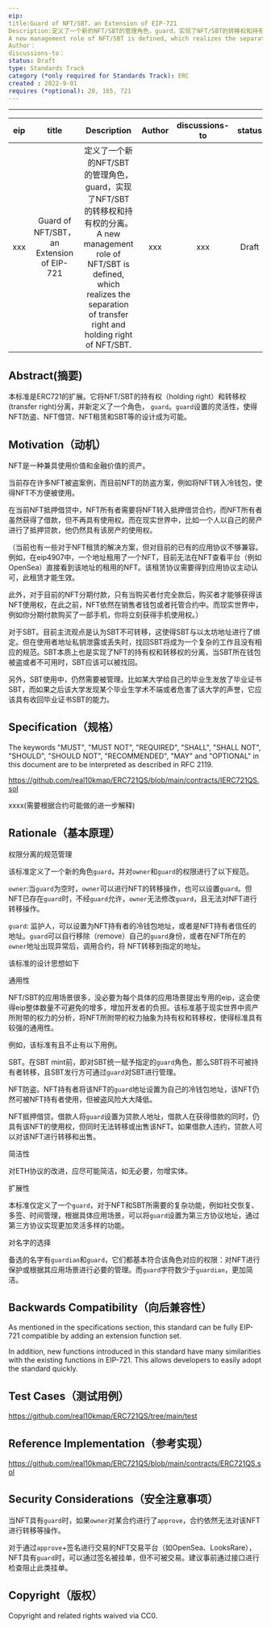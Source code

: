 ```yaml
---
eip:
title:Guard of NFT/SBT，an Extension of EIP-721
Description:定义了一个新的NFT/SBT的管理角色，guard，实现了NFT/SBT的转移权和持有权的分离。
A new management role of NFT/SBT is defined, which realizes the separation of transfer right and holding right of NFT/SBT.
Author：
discussions-to：
status: Draft	
type: Standards Track	
category (*only required for Standards Track): ERC	
created	: 2022-9-01
requires (*optional): 20, 165, 721
---
```

---
|eip|title|Description|Author|discussions-to|status|type|category|created|requires|
|:----:|:----:|:----:|:----:|:----:|:----:|:----:|:----:|:----:|:----:|
|xxx|Guard of NFT/SBT，an Extension of EIP-721|定义了一个新的NFT/SBT的管理角色，guard，实现了NFT/SBT的转移权和持有权的分离。A new management role of NFT/SBT is defined, which realizes the separation of transfer right and holding right of NFT/SBT.|xxx|xxx|Draft|Standards Track|ERC|2022-9-01|20, 165, 721|

## Abstract(摘要)

本标准是ERC721的扩展。它将NFT/SBT的持有权（holding right）和转移权(transfer right)分离，并新定义了一个角色， `guard`。`guard`设置的灵活性，使得NFT防盗、NFT借贷、NFT租赁和SBT等的设计成为可能。

## Motivation（动机）

NFT是一种兼具使用价值和金融价值的资产。

当前存在许多NFT被盗案例，而目前NFT的防盗方案，例如将NFT转入冷钱包，使得NFT不方便被使用。

在当前NFT抵押借贷中，NFT所有者需要将NFT转入抵押借贷合约，而NFT所有者虽然获得了借款，但不再具有使用权。而在现实世界中，比如一个人以自己的房产进行了抵押贷款，他仍然具有该房产的使用权。

（当前也有一些对于NFT租赁的解决方案，但对目前的已有的应用协议不够兼容。例如，在eip4907中，一个地址租用了一个NFT，目前无法在NFT查看平台（例如OpenSea）直接看到该地址的租用的NFT。该租赁协议需要得到应用协议主动认可，此租赁才能生效。

此外，对于目前的NFT分期付款，只有当购买者付完全款后，购买者才能够获得该NFT使用权，在此之前，NFT依然在销售者钱包或者托管合约中。而现实世界中，例如你分期付款购买了一部手机，你将立刻获得手机使用权。）

对于SBT。目前主流观点是认为SBT不可转移，这使得SBT与以太坊地址进行了绑定。但在使用者地址私钥泄露或丢失时，找回SBT将成为一个复杂的工作且没有相应的规范。SBT本质上也是实现了NFT的持有权和转移权的分离，当SBT所在钱包被盗或者不可用时，SBT应该可以被找回。

另外，SBT使用中，仍然需要被管理。比如某大学给自己的毕业生发放了毕业证书SBT，而如果之后该大学发现某个毕业生学术不端或者危害了该大学的声誉，它应该具有收回毕业证书SBT的能力。

## Specification（规格）

The keywords "MUST", "MUST NOT", "REQUIRED", "SHALL", "SHALL NOT", "SHOULD", "SHOULD NOT", "RECOMMENDED", "MAY" and "OPTIONAL" in this document are to be interpreted as described in RFC 2119.

https://github.com/real10kmap/ERC721QS/blob/main/contracts/IERC721QS.sol

xxxx(需要根据合约可能做的进一步解释)

## Rationale（基本原理）

权限分离的规范管理

该标准定义了一个新的角色`guard`，并对`owner`和`guard`的权限进行了以下规范。

`owner`:当`guard`为空时，`owner`可以进行NFT的转移操作，也可以设置`guard`。但NFT已存在`guard`时，不经`guard`允许，`owner`无法修改`guard`，且无法对NFT进行转移操作。

`guard`: 监护人，可以设置为NFT持有者的冷钱包地址，或者是NFT持有者信任的地址。`guard`可以自行移除（remove）自己的`guard`身份，或者在NFT所在的`owner`地址出现异常后，调用合约，将 NFT转移到指定的地址。

该标准的设计思想如下

通用性

NFT/SBT的应用场景很多，没必要为每个具体的应用场景提出专用的eip，这会使得eip整体数量不可避免的增多，增加开发者的负担。该标准基于现实世界中资产所附带的权力的分析，将NFT所附带的权力抽象为持有权和转移权，使得标准具有较强的通用性。

例如，该标准有且不止有以下用例。

SBT。在SBT mint前，即对SBT统一赋予指定的`guard`角色，那么SBT将不可被持有者转移，且SBT发行方可通过`guard`对SBT进行管理。

NFT防盗。NFT持有者将该NFT的`guard`地址设置为自己的冷钱包地址，该NFT仍然可被NFT持有者使用，但被盗风险大大降低。

NFT抵押借贷。借款人将`guard`设置为贷款人地址，借款人在获得借款的同时，仍具有该NFT的使用权，但同时无法转移或出售该NFT。如果借款人违约，贷款人可以对该NFT进行转移和出售。

简洁性

对ETH协议的改进，应尽可能简洁，如无必要，勿增实体。

扩展性

本标准仅定义了一个`guard`，对于NFT和SBT所需要的复杂功能，例如社交恢复、多签、时间管理，根据具体应用场景，可以将`guard`设置为第三方协议地址，通过第三方协议实现更加灵活多样的功能。

对名字的选择

备选的名字有`guardian`和`guard`，它们都基本符合该角色对应的权限：对NFT进行保护或根据其应用场景进行必要的管理。而`guard`字符数少于`guardian`，更加简洁。

## Backwards Compatibility（向后兼容性）

As mentioned in the specifications section, this standard can be fully EIP-721 compatible by adding an extension function set.

In addition, new functions introduced in this standard have many similarities with the existing functions in EIP-721. This allows developers to easily adopt the standard quickly.

## Test Cases（测试用例）

https://github.com/real10kmap/ERC721QS/tree/main/test 

## Reference Implementation（参考实现）

https://github.com/real10kmap/ERC721QS/blob/main/contracts/ERC721QS.sol

## Security Considerations（安全注意事项）

当NFT具有`guard`时，如果`owner`对某合约进行了`approve`，合约依然无法对该NFT进行转移等操作。

对于通过`approve`+签名进行交易的NFT交易平台（如OpenSea、LooksRare），NFT具有`guard`时，可以通过签名被挂单，但不可被交易。建议事前通过接口进行检查阻止此类挂单。

## Copyright（版权）

Copyright and related rights waived via CC0.
